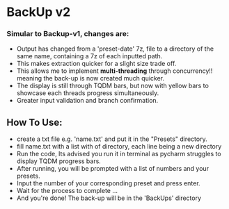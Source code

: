 # BackUp v2
### Simular to Backup-v1, changes are:
- Output has changed from a 'preset-date' 7z, file to a directory of the same name, containing a 7z of each inputted path.
- This makes extraction quicker for a slight size trade off.
- This allows me to implement **multi-threading** through concurrency!! meaning the back-up is now created much quicker.
- The display is still through TQDM bars, but now with yellow bars to showcase each threads progress simultaneously.
- Greater input validation and branch confirmation.

## How To Use:
- create a txt file e.g. 'name.txt' and put it in the "Presets" directory.
- fill name.txt with a list with of directory, each line being a new directory
- Run the code, Its advised you run it in terminal as pycharm struggles to display TQDM progress bars.
- After running, you will be prompted with a list of numbers and your presets.
- Input the number of your corresponding preset and press enter.
- Wait for the process to complete ...
- And you're done! The back-up will be in the 'BackUps' directory